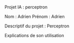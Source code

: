 Projet IA : perceptron

Nom : Adrien		Prénom : Adrien

Descriptif du projet :
Perceptron

Explications de son utilisation
